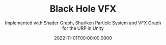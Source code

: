 ---
date: '2022-11-01T00:00:00.0000'
videosNames:
  - 1.mp4
  - 2.mp4
imagesNames:
  - 21.jpg
  - 20.jpg
  - 19.jpg
  - 18.jpg
  - 17.jpg
  - 16.jpg
  - 15.jpg
  - 10.jpg
  - 9.jpg
  - 8.jpg
  - 7.jpg
  - 6.jpg
  - 5.jpg
  - 4.jpg
  - 3.jpg
  - 2.jpg
  - 1.jpg
youtubeVideoIds:
  - -5LGCh8JF5g
title: Black Hole VFX
subtitle: Implemented with Shader Graph, Shuriken Particle System and VFX Graph
  for the URP in Unity
implementationDetails:
  - Grabbing the pixels from the Color Buffer from the Opaque Texture using the
    Scene Color node.
  - Noise texture to distort the Screen Position and then use it to sample the
    Scene Color texture, generating an effect similar to a Heat distortion.
  - Twirl distortion and 2D rotation to make the Noise texture have a rotation
    twirl shape.
  - Implementing a basic Fresnel Shader to draw the core of the Black Hole.
  - Using HDR color and intensity to generate Glow effects, using the Bloom post
    processing effect.
  - Creating a twirl texture to add color to the twirl distortion effect.
  - Shuriken Particle System to spawn some additive twirl textures on the
    accretion disc.
  - VFX Graph to render small particles that rotate and collapse into the center
    of the black hole.
tags:
  - Shader Graph
  - VFX Graph
  - URP
  - VFX
  - Particle System
technology: UnityEngine
category: Visual Effects
---